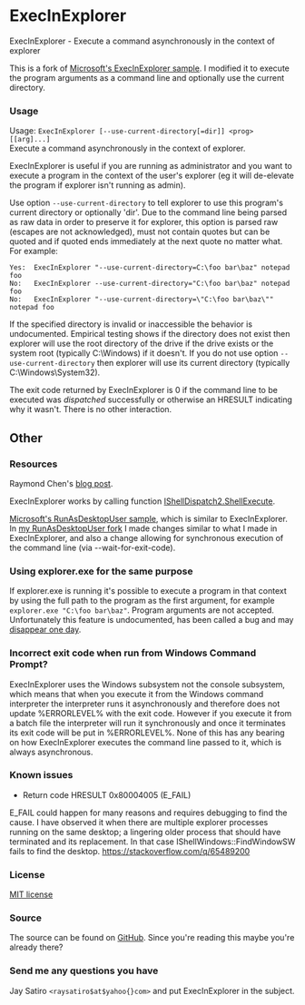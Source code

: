 ExecInExplorer
==============

ExecInExplorer - Execute a command asynchronously in the context of explorer

This is a fork of
[Microsoft's ExecInExplorer sample](https://github.com/Microsoft/Windows-classic-samples/tree/master/Samples/Win7Samples/winui/shell/appplatform/ExecInExplorer).
I modified it to execute the program arguments as a command line and optionally
use the current directory.

### Usage

Usage: `ExecInExplorer [--use-current-directory[=dir]] <prog> [[arg]...]`  
Execute a command asynchronously in the context of explorer.

ExecInExplorer is useful if you are running as administrator and you want to
execute a program in the context of the user's explorer (eg it will de-elevate
the program if explorer isn't running as admin).

Use option `--use-current-directory` to tell explorer to use this program's
current directory or optionally 'dir'. Due to the command line being parsed as
raw data in order to preserve it for explorer, this option is parsed raw
(escapes are not acknowledged), must not contain quotes but can be quoted and
if quoted ends immediately at the next quote no matter what. For example:

~~~
Yes:  ExecInExplorer "--use-current-directory=C:\foo bar\baz" notepad foo
No:   ExecInExplorer --use-current-directory="C:\foo bar\baz" notepad foo
No:   ExecInExplorer "--use-current-directory=\"C:\foo bar\baz\"" notepad foo
~~~

If the specified directory is invalid or inaccessible the behavior is
undocumented. Empirical testing shows if the directory does not exist then
explorer will use the root directory of the drive if the drive exists or the
system root (typically C:\Windows) if it doesn't. If you do not use option
`--use-current-directory` then explorer will use its current directory
(typically C:\Windows\System32).

The exit code returned by ExecInExplorer is 0 if the command line to be
executed was *dispatched* successfully or otherwise an HRESULT indicating why
it wasn't. There is no other interaction.

Other
-----

### Resources

Raymond Chen's
[blog post](https://blogs.msdn.microsoft.com/oldnewthing/20131118-00/?p=2643).

ExecInExplorer works by calling function
[IShellDispatch2.ShellExecute](https://msdn.microsoft.com/en-us/library/windows/desktop/bb774148.aspx).

[Microsoft's RunAsDesktopUser sample](https://blogs.msdn.microsoft.com/aaron_margosis/2009/06/06/faq-how-do-i-start-a-program-as-the-desktop-user-from-an-elevated-app/),
which is similar to ExecInExplorer. In
[my RunAsDesktopUser fork](https://github.com/jay/RunAsDesktopUser)
I made changes similar to what I made in ExecInExplorer, and also a change
allowing for synchronous execution of the command line (via
--wait-for-exit-code).

### Using explorer.exe for the same purpose

If explorer.exe is running it's possible to execute a program in that context
by using the full path to the program as the first argument, for example
`explorer.exe "C:\foo bar\baz"`. Program arguments are not accepted.
Unfortunately this feature is undocumented, has been called a bug and may
[disappear one day](http://mdb-blog.blogspot.com/2013/01/nsis-lunch-program-as-user-from-uac.html?showComment=1388694317801#c939517856791332836).

### Incorrect exit code when run from Windows Command Prompt?

ExecInExplorer uses the Windows subsystem not the console subsystem, which
means that when you execute it from the Windows command interpreter the
interpreter runs it asynchronously and therefore does not update %ERRORLEVEL%
with the exit code. However if you execute it from a batch file the interpreter
will run it synchronously and once it terminates its exit code will be put in
%ERRORLEVEL%. None of this has any bearing on how ExecInExplorer executes the
command line passed to it, which is always asynchronous.

### Known issues

- Return code HRESULT 0x80004005 (E_FAIL)

E_FAIL could happen for many reasons and requires debugging to find the cause.
I have observed it when there are multiple explorer processes running on the
same desktop; a lingering older process that should have terminated and its
replacement. In that case IShellWindows::FindWindowSW fails to find the
desktop. https://stackoverflow.com/q/65489200

### License

[MIT license](https://github.com/jay/ExecInExplorer/blob/master/LICENSE)

### Source

The source can be found on
[GitHub](https://github.com/jay/ExecInExplorer).
Since you're reading this maybe you're already there?

### Send me any questions you have

Jay Satiro `<raysatiro$at$yahoo{}com>` and put ExecInExplorer in the subject.
